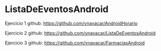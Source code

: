 # ListaDeEventosAndroid

Ejercicio 1 github: https://github.com/vnavacar/AndroidHorario

Ejercicio 2 github: https://github.com/vnavacar/ListaDeEventosAndroid

Ejercicio 3 github: https://github.com/vnavacar/FarmaciasAndroid
